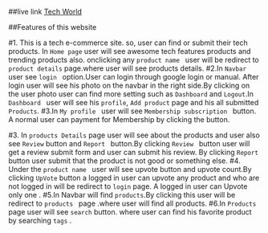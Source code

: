 ##live link
[Tech World](https://tech-world-2e64e.web.app)

##Features of this website

#1. This is a tech e-commerce site. so, user can find or submit their tech products. In `Home page` user will see awesome tech features products and trending products also. onclicking any `product name ` user will be redirect to `product details` page.where user will see products details.
#2.In `Navbar ` user see `login ` option.User can login through google login or manual. After login user will see his photo on the navbar in the right side.By clicking on the user photo user can find more setting such as `Dashboard` and `Logout`.In `Dashboard ` user will see his `profile`, `Add product` page and his all submitted `Products`.
#3.In `My profile ` user will see `Membership subscription ` button. A normal user can payment for Membership by clicking the button.

#3. In `products Details` page user will see about the products and user also see `Review` button and `Report ` button.By clicking `Review ` button user will get a review submit form and user can submit his review. By clicking `Report` button user submit that the product is not good or something else.
#4. Under the `product name ` user will see upvote button and upvote count.By clicking `UpVote` button a logged in user can upvote any product and who are not logged in will be redirect to `login` page. A logged in user can Upvote only one .
#5.In Navbar will find `products`.By clicking this user will be redirect to `products ` page .where user will find all products.
#6.In `Products` page user will see `search` button. where user can find his favorite product by searching `tags` .
